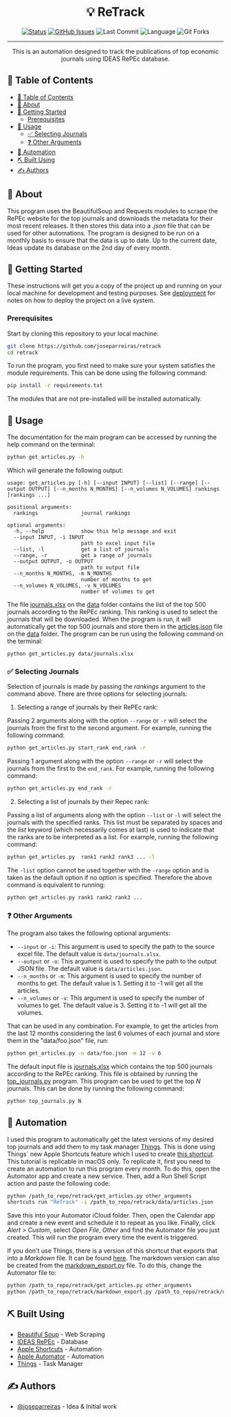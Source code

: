<h1 align="center">💡 ReTrack</h1>

<div align="center">

[![Status](https://img.shields.io/badge/status-active-success.svg)]()
[![GitHub Issues](https://img.shields.io/github/issues/joseparreiras/retrack.svg)](https://github.com/joseparreiras/retrack/issues)
![Last Commit](https://img.shields.io/github/last-commit/joseparreiras/retrack)
![Language](https://img.shields.io/github/languages/top/joseparreiras/retrack)
![Git Forks](https://img.shields.io/github/forks/joseparreiras/retrack?label=Fork)

</div>

---

<p align="center"> This is an automation designed to track the publications of top economic journals using IDEAS RePEc database.
    <br> 
</p>

## 📝 Table of Contents

- [📝 Table of Contents](#-table-of-contents)
- [🧐 About ](#-about-)
- [🏁 Getting Started ](#-getting-started-)
  - [Prerequisites](#prerequisites)
- [🎈 Usage ](#-usage-)
  - [✅ Selecting Journals](#-selecting-journals)
  - [❓ Other Arguments](#-other-arguments)
- [🤖 Automation ](#-automation-)
- [⛏️ Built Using ](#️-built-using-)
- [✍️ Authors ](#️-authors-)

## 🧐 About <a name = "about"></a>

This program uses the BeautifulSoup and Requests modules to scrape the RePEc website for the top journals and downloads the metadata for their most recent releases. It then stores this data into a *.json* file that can be used for other automations. The program is designed to be run on a monthly basis to ensure that the data is up to date. Up to the current date, Ideas update its database on the 2nd day of every month.

## 🏁 Getting Started <a name = "getting_started"></a>

These instructions will get you a copy of the project up and running on your local machine for development and testing purposes. See [deployment](#deployment) for notes on how to deploy the project on a live system.

### Prerequisites

Start by cloning this repository to your local machine:

```bash
git clone https://github.com/joseparreiras/retrack 
cd retrack
```

To run the program, you first need to make sure your system satisfies the module requirements. This can be done using the following command:

```bash
pip install -r requirements.txt
```

The modules that are not pre-installed will be installed automatically.

## 🎈 Usage <a name="usage"></a>

The documentation for the main program can be accessed by running the help command on the terminal:

```bash
python get_articles.py -h
```

Which will generate the following output:

```
usage: get_articles.py [-h] [--input INPUT] [--list] [--range] [--output OUTPUT] [--n_months N_MONTHS] [--n_volumes N_VOLUMES] rankings [rankings ...]

positional arguments:
  rankings              journal rankings

optional arguments:
  -h, --help            show this help message and exit
  --input INPUT, -i INPUT
                        path to excel input file
  --list, -l            get a list of journals
  --range, -r           get a range of journals
  --output OUTPUT, -o OUTPUT
                        path to output file
  --n_months N_MONTHS, -m N_MONTHS
                        number of months to get
  --n_volumes N_VOLUMES, -v N_VOLUMES
                        number of volumes to get
````

The file [journals.xlsx](data/journals.xlsx) on the [data](/data) folder contains the list of the top 500 journals according to the RePEc ranking. This ranking is used to select the journals that will be downloaded. When the program is run, it will automatically get the top 500 journals and store them in the [articles.json](/data/articles.json) file on the [data](/data) folder. The program can be run using the following command on the terminal:

```bash
python get_articles.py data/journals.xlsx
```

### ✅ Selecting Journals

Selection of journals is made by passing the *rankings* argument to the command above. There are three options for selecting journals:
1. Selecting a range of journals by their RePEc rank:

Passing 2 arguments along with the option `--range` or `-r` will select the journals from the first to the second argument. For example, running the following command:
```bash
python get_articles.py start_rank end_rank -r
```
Passing 1 argument along with the option `--range` or `-r` will select the journals from the first to the `end_rank`. For example, running the following command:
```bash
python get_articles.py end_rank -r
```

2. Selecting a list of journals by their Repec rank:

Passing a list of arguments along with the option `--list` or `-l` will select the journals with the specified ranks. This list must be separated by spaces and the *list* keyword (which necessarily comes at last) is used to indicate that the ranks are to be interpreted as a list. For example, running the following command:
```bash
python get_articles.py  rank1 rank2 rank3 ... -l
```
The `-list` option cannot be used together with the `-range` option and is taken as the default option if no option is specified. Therefore the above command is equivalent to running:
```bash
python get_articles.py rank1 rank2 rank3 ...
```

### ❓ Other Arguments  

The program also takes the following optional arguments:

- `--input` or `-i`: This argument is used to specify the path to the source excel file. The default value is `data/journals.xlsx`.
- `--output` or `-o`: This argument is used to specify the path to the output JSON file. The default value is `data/articles.json`.
- `--n_months` or `-m`: This argument is used to specify the number of months to get. The default value is 1. Setting it to -1 will get all the articles.
- `--n_volumes` or `-v`: This argument is used to specify the number of volumes to get. The default value is 3. Setting it to -1 will get all the volumes.

That can be used in any combination. For example, to get the articles from the last 12 months considering the last 6 volumes of each journal and store them in the "data/foo.json" file, run:

```bash
python get_articles.py -o data/foo.json -m 12 -v 6
```

The default input file is [journals.xlsx](data/journals.xlsx) which contains the top 500 journals according to the RePEc ranking. This file is obtained by running the [top_journals.py](/top_journals.py) program. This program can be used to get the top *N* journals. This can be done by running the following command:

```bash
python top_journals.py N
```
## 🤖 Automation <a name = "automation"></a>

I used this program to automatically get the latest versions of my desired top journals and add them to my task manager [Things](https://culturedcode.com/things/). This is done using Things` new Apple Shortcuts feature which I used to create [this shortcut](https://www.icloud.com/shortcuts/6a873d1662244c7d9fa959bfaf3bddd0). This tutorial is replicable in macOS only. 
To replicate it, first you need to create an automation to run this program every month. To do this, open the Automator app and create a new service. Then, add a Run Shell Script action and paste the following code:

```bash
python /path_to_repo/retrack/get_articles.py other_arguments
shortcuts run "ReTrack" -i /path_to_repo/retrack/data/articles.json
```

Save this into your Automator iCloud folder. Then, open the Calendar app and create a new event and schedule it to repeat as you like. Finally, click *Alert > Custom*, select *Open File*, *Other* and find the Automator file you just created. This will run the program every time the event is triggered.

If you don't use Things, there is a version of this shortcut that exports that into a *Markdown* file. It can be found [here](https://www.icloud.com/shortcuts/0d680d0eabaf489e8c77c2e124e433f8). The markdown version can also be created from the [markdown_export.py](/markdown_export.py) file. To do this, change the Automator file to:

```bash
python /path_to_repo/retrack/get_articles.py other_arguments
python /path_to_repo/retrack/markdown_export.py /path_to_repo/retrack/data/articles.json
```

## ⛏️ Built Using <a name = "built_using"></a>

- [Beautiful Soup](https://www.crummy.com/software/BeautifulSoup/bs4/doc/) - Web Scraping
- [IDEAS RePEc](https://ideas.repec.org) - Database
- [Apple Shortcuts](https://support.apple.com/en-us/HT208309) - Automation
- [Apple Automator](https://support.apple.com/en-us/HT201236) - Automation
- [Things](https://culturedcode.com/things/) - Task Manager

## ✍️ Authors <a name = "authors"></a>

- [@joseparreiras](https://github.com/joseparreiras) - Idea & Initial work